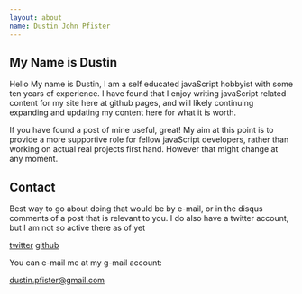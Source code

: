 ```yaml
---
layout: about
name: Dustin John Pfister
---
```


## My Name is Dustin

Hello My name is Dustin, I am a self educated javaScript hobbyist with some ten years of experience. I have found that I enjoy writing javaScript related content for my site here at github pages, and will likely continuing expanding and updating my content here for what it is worth.

If you have found a post of mine useful, great!  My aim at this point is to provide a more supportive role for fellow javaScript developers, rather than working on actual real projects first hand. However that might change at any moment.

## Contact

Best way to go about doing that would be by e-mail, or in the disqus comments of a post that is relevant to you. I do also have a twitter account, but I am not so active there as of yet

[twitter](https://twitter.com/dustin_pf)
[github](https://github.com/dustinpfister)

You can e-mail me at my g-mail account:

[dustin.pfister@gmail.com](mailto:dustin.pfister@gmail.com)